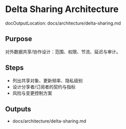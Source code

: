 # Delta Sharing Architecture

docOutputLocation: docs/architecture/delta-sharing.md

## Purpose

对外数据共享/协作设计：范围、权限、节流、延迟与审计。

## Steps

- 列出共享对象、更新频率、隐私级别
- 设计分享者/订阅者的契约与指标
- 风险与变更控制方案

## Outputs

- docs/architecture/delta-sharing.md
